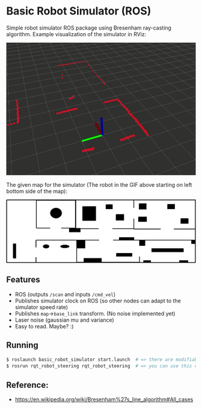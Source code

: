 # Basic Robot Simulator (ROS)

Simple robot simulator ROS package using Bresenham ray-casting algorithm. Example visualization of the simulator in RViz:

![rviz](rviz.gif)

The given map for the simulator (The robot in the GIF above starting on left bottom side of the map):

![map](launch/map.png)

## Features

- ROS (outputs `/scan` and inputs `/cmd_vel`)
- Publishes simulator clock on ROS (so other nodes can adapt to the simulator speed rate)
- Publishes `map`->`base_link` transform. (No noise implemented yet)
- Laser noise (gaussian mu and variance)
- Easy to read. Maybe? :)

## Running

```bash
$ roslaunch basic_robot_simulator start.launch  # => there are modifiable parameters in this file with descriptions
$ rosrun rqt_robot_steering rqt_robot_steering  # => you can use this command for manually controlling the robot
```

## Reference:

- https://en.wikipedia.org/wiki/Bresenham%27s_line_algorithm#All_cases